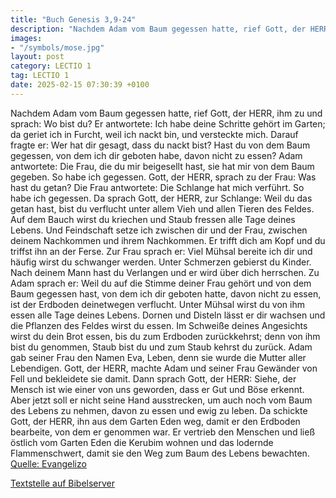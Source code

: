 ```yaml
---
title: "Buch Genesis 3,9-24"
description: "Nachdem Adam vom Baum gegessen hatte, rief Gott, der HERR, ihm zu und sprach: Wo bist du? Er antwortete: Ich habe deine Schritte gehört im Garten; da geriet ich in Furcht, weil ich nackt bin, und versteckte mich. Darauf fragte er: Wer hat dir gesagt, dass du nackt bist? Hast du v...."
images:
- "/symbols/mose.jpg"
layout: post
category: LECTIO 1
tag: LECTIO 1
date: 2025-02-15 07:30:39 +0100
---
```

Nachdem Adam vom Baum gegessen hatte, rief Gott, der HERR, ihm zu und sprach: Wo bist du?
Er antwortete: Ich habe deine Schritte gehört im Garten; da geriet ich in Furcht, weil ich nackt bin, und versteckte mich.
Darauf fragte er: Wer hat dir gesagt, dass du nackt bist? Hast du von dem Baum gegessen, von dem ich dir geboten habe, davon nicht zu essen?
Adam antwortete: Die Frau, die du mir beigesellt hast, sie hat mir von dem Baum gegeben.<!--more--> So habe ich gegessen.
Gott, der HERR, sprach zu der Frau: Was hast du getan? Die Frau antwortete: Die Schlange hat mich verführt. So habe ich gegessen.
Da sprach Gott, der HERR, zur Schlange: Weil du das getan hast, bist du verflucht unter allem Vieh und allen Tieren des Feldes. Auf dem Bauch wirst du kriechen und Staub fressen alle Tage deines Lebens.
Und Feindschaft setze ich zwischen dir und der Frau, zwischen deinem Nachkommen und ihrem Nachkommen. Er trifft dich am Kopf und du triffst ihn an der Ferse.
Zur Frau sprach er: Viel Mühsal bereite ich dir und häufig wirst du schwanger werden. Unter Schmerzen gebierst du Kinder. Nach deinem Mann hast du Verlangen und er wird über dich herrschen.
Zu Adam sprach er: Weil du auf die Stimme deiner Frau gehört und von dem Baum gegessen hast, von dem ich dir geboten hatte, davon nicht zu essen, ist der Erdboden deinetwegen verflucht. Unter Mühsal wirst du von ihm essen alle Tage deines Lebens.
Dornen und Disteln lässt er dir wachsen und die Pflanzen des Feldes wirst du essen.
Im Schweiße deines Angesichts wirst du dein Brot essen, bis du zum Erdboden zurückkehrst; denn von ihm bist du genommen, Staub bist du und zum Staub kehrst du zurück.
Adam gab seiner Frau den Namen Eva, Leben, denn sie wurde die Mutter aller Lebendigen.
Gott, der HERR, machte Adam und seiner Frau Gewänder von Fell und bekleidete sie damit.
Dann sprach Gott, der HERR: Siehe, der Mensch ist wie einer von uns geworden, dass er Gut und Böse erkennt. Aber jetzt soll er nicht seine Hand ausstrecken, um auch noch vom Baum des Lebens zu nehmen, davon zu essen und ewig zu leben.
Da schickte Gott, der HERR, ihn aus dem Garten Eden weg, damit er den Erdboden bearbeite, von dem er genommen war.
Er vertrieb den Menschen und ließ östlich vom Garten Eden die Kerubim wohnen und das lodernde Flammenschwert, damit sie den Weg zum Baum des Lebens bewachten.<br>
[Quelle: Evangelizo](https://evangeliumtagfuertag.org/DE/gospel)

[Textstelle auf Bibelserver](https://www.bibleserver.com/EU/1.Mose3,9-24)
